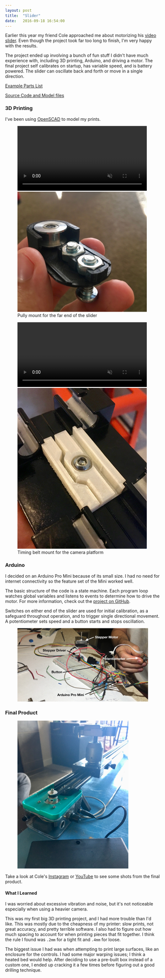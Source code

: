 ```yaml
---
layout: post
title:  "Slider"
date:   2016-09-18 16:54:00
---
```


Earlier this year my friend Cole approached me about motorizing his [video
slider](https://www.google.com/search?q=video+slider&source=lnms&tbm=isch&sa=X&ved=0ahUKEwjxmMu1xdvQAhWDLmMKHajvCK8Q_AUICigD&biw=1280&bih=699&dpr=2).
Even though the project took far too long to finish, I'm very happy with the
results.

The project ended up involving a bunch of fun stuff I didn't have much
experience with, including 3D printing, Arduino, and driving a motor. The final
project self calibrates on startup, has variable speed, and is battery powered.
The slider can oscillate back and forth or move in a single direction.

[Example Parts List](http://www.adafruit.com/wishlists/420479)

[Source Code and Model files](https://github.com/apexskier/slider)

### 3D Printing

I've been using [OpenSCAD](http://www.openscad.org/) to model my prints.

<figure>
    <video src="/assets/posts/slider/pully-timelapse.mov" width="420" controls muted></video>
    <img src="/assets/posts/slider/pully-mount.jpg" width="420" alt="Pully mount" />
    <figcaption>Pully mount for the far end of the slider</figcaption>
</figure>

<figure>
    <video src="/assets/posts/slider/slider-mount-timelapse.mov" width="420" controls muted></video>
    <img src="/assets/posts/slider/slider-mount.jpg" width="420" alt="Slider timing belt mount" />
    <figcaption>Timing belt mount for the camera platform</figcaption>
</figure>

### Arduino

I decided on an Arduino Pro Mini because of its small size. I had no need for
internet connectivity so the feature set of the Mini worked well.

The basic structure of the code is a state machine. Each program loop watches
global variables and listens to events to determine how to drive the motor.
For more information, check out the [project on
GitHub](https://github.com/apexskier/slider).

Switches on either end of the slider are used for initial calibration, as a
safeguard throughout operation, and to trigger single directional movement. A
potentiometer sets speed and a button starts and stops oscillation.

<figure>
    <img src="/assets/posts/slider/wiring.jpg" alt="Arduino breadboarded wiring" />
</figure>

### Final Product

<figure>
    <img src="/assets/posts/slider/final-enclosure.jpg" width="360" alt="Slider control box" />
</figure>

Take a look at Cole's [Instagram](https://www.instagram.com/coleparamoredrums/)
or [YouTube](https://www.youtube.com/user/cole2paul) to see some shots from the
final product.

#### What I Learned

I was worried about excessive vibration and noise, but it's not noticeable
especially when using a heavier camera.

This was my first big 3D printing project, and I had more trouble than I'd
like. This was mostly due to the cheapness of my printer: slow prints, not
great accuracy, and pretty terrible software. I also had to figure out how much
spacing to account for when printing pieces that fit together. I think the rule
I found was `.2mm` for a tight fit and `.4mm` for loose.

The biggest issue I had was when attempting to print large surfaces, like an
enclosure for the controls. I had some major warping issues; I think a heated
bed would help. After deciding to use a pre-built box instead of a custom one,
I ended up cracking it a few times before figuring out a good drilling
technique.


